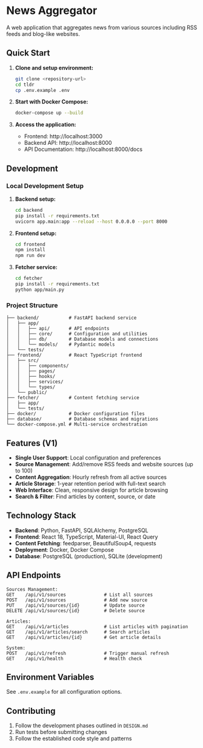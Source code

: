 # News Aggregator

A web application that aggregates news from various sources including RSS feeds and blog-like websites.

## Quick Start

1. **Clone and setup environment:**
   ```bash
   git clone <repository-url>
   cd tldr
   cp .env.example .env
   ```

2. **Start with Docker Compose:**
   ```bash
   docker-compose up --build
   ```

3. **Access the application:**
   - Frontend: http://localhost:3000
   - Backend API: http://localhost:8000
   - API Documentation: http://localhost:8000/docs

## Development

### Local Development Setup

1. **Backend setup:**
   ```bash
   cd backend
   pip install -r requirements.txt
   uvicorn app.main:app --reload --host 0.0.0.0 --port 8000
   ```

2. **Frontend setup:**
   ```bash
   cd frontend
   npm install
   npm run dev
   ```

3. **Fetcher service:**
   ```bash
   cd fetcher
   pip install -r requirements.txt
   python app/main.py
   ```

### Project Structure

```
├── backend/           # FastAPI backend service
│   ├── app/
│   │   ├── api/       # API endpoints
│   │   ├── core/      # Configuration and utilities
│   │   ├── db/        # Database models and connections
│   │   └── models/    # Pydantic models
│   └── tests/
├── frontend/          # React TypeScript frontend
│   ├── src/
│   │   ├── components/
│   │   ├── pages/
│   │   ├── hooks/
│   │   ├── services/
│   │   └── types/
│   └── public/
├── fetcher/           # Content fetching service
│   ├── app/
│   └── tests/
├── docker/            # Docker configuration files
├── database/          # Database schemas and migrations
└── docker-compose.yml # Multi-service orchestration
```

## Features (V1)

- **Single User Support**: Local configuration and preferences
- **Source Management**: Add/remove RSS feeds and website sources (up to 100)
- **Content Aggregation**: Hourly refresh from all active sources
- **Article Storage**: 1-year retention period with full-text search
- **Web Interface**: Clean, responsive design for article browsing
- **Search & Filter**: Find articles by content, source, or date

## Technology Stack

- **Backend**: Python, FastAPI, SQLAlchemy, PostgreSQL
- **Frontend**: React 18, TypeScript, Material-UI, React Query
- **Content Fetching**: feedparser, BeautifulSoup4, requests
- **Deployment**: Docker, Docker Compose
- **Database**: PostgreSQL (production), SQLite (development)

## API Endpoints

```
Sources Management:
GET    /api/v1/sources              # List all sources
POST   /api/v1/sources              # Add new source
PUT    /api/v1/sources/{id}         # Update source
DELETE /api/v1/sources/{id}         # Delete source

Articles:
GET    /api/v1/articles             # List articles with pagination
GET    /api/v1/articles/search      # Search articles
GET    /api/v1/articles/{id}        # Get article details

System:
POST   /api/v1/refresh              # Trigger manual refresh
GET    /api/v1/health               # Health check
```

## Environment Variables

See `.env.example` for all configuration options.

## Contributing

1. Follow the development phases outlined in `DESIGN.md`
2. Run tests before submitting changes
3. Follow the established code style and patterns